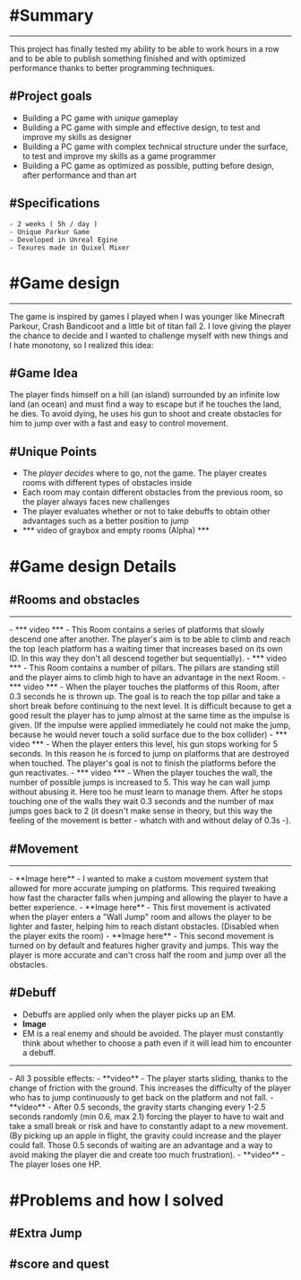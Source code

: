 # #Summary
<hr>
This project has finally tested my ability to be able to work hours in a row and to be able to publish something finished and with optimized performance thanks to better programming techniques.

## #Project goals

- Building a PC game with *unique* gameplay
- Building a PC game with simple and effective design, to test and improve my skills as designer
- Building a PC game with complex technical structure under the surface, to test and improve my skills as a game programmer
- Building a PC game as optimized as possible, putting before design, after performance and than art


## #Specifications

    - 2 weeks ( 5h / day )
    - Unique Parkur Game
    - Developed in Unreal Egine
    - Texures made in Quixel Mixer


# #Game design
<hr>
The game is inspired by games I played when I was younger like Minecraft Parkour, Crash Bandicoot and a little bit of titan fall 2. 
I love giving the player the chance to decide and I wanted to challenge myself with new things and I hate monotony, so I realized this idea:

## #Game Idea
The player finds himself on a hill (an island) surrounded by an infinite low land (an ocean) and must find a way to escape but if he touches the land, he dies. To avoid dying, he uses his gun to shoot and create obstacles for him to jump over with a fast and easy to control movement.

## #Unique Points

- The *player decides* where to go, not the game. The player creates rooms with different types of obstacles inside
- Each room may contain different obstacles from the previous room, so the player always faces new challenges
- The player evaluates whether or not to take debuffs to obtain other advantages such as a better position to jump
- *** video of graybox and empty rooms (Alpha) ***
  
# #Game design Details

## #Rooms and obstacles
<hr>
- *** video ***
- This Room contains a series of platforms that slowly descend one after another. The player's aim is to be able to climb and reach the top (each platform has a waiting timer that increases based on its own ID. In this way they don't all descend together but sequentially).
- *** video ***
- This Room contains a number of pillars. The pillars are standing still and the player aims to climb high to have an advantage in the next Room.
- *** video ***
- When the player touches the platforms of this Room, after 0.3 seconds he is thrown up. The goal is to reach the top pillar and take a short break before continuing to the next level. It is difficult because to get a good result the player has to jump almost at the same time as the impulse is given. (If the impulse were applied immediately he could not make the jump, because he would never touch a solid surface due to the box collider)
- *** video ***
- When the player enters this level, his gun stops working for 5 seconds. In this reason he is forced to jump on platforms that are destroyed when touched. The player's goal is not to finish the platforms before the gun reactivates.
- *** video ***
- When the player touches the wall, the number of possible jumps is increased to 5. This way he can wall jump without abusing it. Here too he must learn to manage them. After he stops touching one of the walls they wait 0.3 seconds and the number of max jumps goes back to 2 (it doesn't make sense in theory, but this way the feeling of the movement is better - whatch with and without delay of 0.3s -). 

## #Movement
<hr>
- **Image here**
- I wanted to make a custom movement system that allowed for more accurate jumping on platforms. This required tweaking how fast the character falls when jumping and allowing the player to have a better experience.
- **Image here**
- This first movement is activated when the player enters a "Wall Jump" room and allows the player to be lighter and faster, helping him to reach distant obstacles. (Disabled when the player exits the room)
- **Image here**
- This second movement is turned on by default and features higher gravity and jumps. This way the player is more accurate and can't cross half the room and jump over all the obstacles.

## #Debuff
- Debuffs are applied only when the player picks up an EM.
- **Image**
- EM is a real enemy and should be avoided. The player must constantly think about whether to choose a path even if it will lead him to encounter a debuff.
<hr>
- All 3 possible effects:
- **video**
- The player starts sliding, thanks to the change of friction with the ground. This increases the difficulty of the player who has to jump continuously to get back on the platform and not fall.
- **video**
- After 0.5 seconds, the gravity starts changing every 1-2.5 seconds randomly (min 0.6, max 2.1) forcing the player to have to wait and take a small break or risk and have to constantly adapt to a new movement. (By picking up an apple in flight, the gravity could increase and the player could fall. Those 0.5 seconds of waiting are an advantage and a way to avoid making the player die and create too much frustration).
- **video**
- The player loses one HP.


# #Problems and how I solved

## #Extra Jump

## #score and quest
